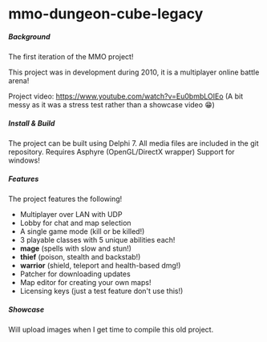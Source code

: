 # mmo-dungeon-cube-legacy

##### Background
The first iteration of the MMO project! 

This project was in development during 2010, it is a multiplayer online battle arena! 

Project video: https://www.youtube.com/watch?v=Eu0bmbLOIEo (A bit messy as it was a stress test rather than a showcase video :grin:)

##### Install & Build
The project can be built using Delphi 7. 
All media files are included in the git repository.
Requires Asphyre (OpenGL/DirectX wrapper)
Support for windows!

##### Features
The project features the following! 

* Multiplayer over LAN with UDP
* Lobby for chat and map selection
* A single game mode (kill or be killed!)
* 3 playable classes with 5 unique abilities each!
 * __mage__ (spells with slow and stun!)
 * __thief__ (poison, stealth and backstab!)
 * __warrior__ (shield, teleport and health-based dmg!)
* Patcher for downloading updates
* Map editor for creating your own maps!
* Licensing keys (just a test feature don't use this!)

##### Showcase
Will upload images when I get time to compile this old project.
